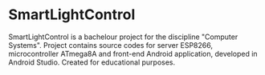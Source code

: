 # SmartLightControl
SmartLightControl is a bachelour project for the discipline "Computer Systems". Project contains source codes for server ESP8266, microcontroller ATmega8A and front-end Android application, developed in Android Studio. Created for educational purposes.
